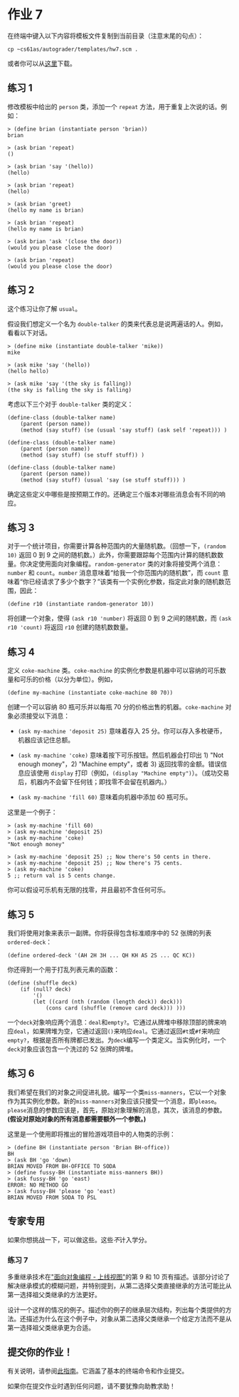 # 作业 7

在终端中键入以下内容将模板文件复制到当前目录（注意末尾的句点）：

```
cp ~cs61as/autograder/templates/hw7.scm . 
```

或者你可以从[这里](http://inst.eecs.berkeley.edu/~cs61as/templates/hw7.scm)下载。

## 练习 1

修改模板中给出的 `person` 类，添加一个 `repeat` 方法，用于重复上次说的话。例如：

```
> (define brian (instantiate person 'brian))
brian 

> (ask brian 'repeat)
() 

> (ask brian 'say '(hello))
(hello) 

> (ask brian 'repeat)
(hello) 

> (ask brian 'greet)
(hello my name is brian) 

> (ask brian 'repeat)
(hello my name is brian) 

> (ask brian 'ask '(close the door))
(would you please close the door) 

> (ask brian 'repeat)
(would you please close the door) 
```

## 练习 2

这个练习让你了解 `usual`。

假设我们想定义一个名为 `double-talker` 的类来代表总是说两遍话的人。例如，看看以下对话。

```
> (define mike (instantiate double-talker 'mike))
mike 

> (ask mike 'say '(hello))
(hello hello) 

> (ask mike 'say '(the sky is falling))
(the sky is falling the sky is falling) 
```

考虑以下三个对于 `double-talker` 类的定义：

```
(define-class (double-talker name)
    (parent (person name))
    (method (say stuff) (se (usual 'say stuff) (ask self 'repeat))) ) 

(define-class (double-talker name)
    (parent (person name))
    (method (say stuff) (se stuff stuff)) ) 

(define-class (double-talker name)
    (parent (person name))
    (method (say stuff) (usual 'say (se stuff stuff))) ) 
```

确定这些定义中哪些是按预期工作的。还确定三个版本对哪些消息会有不同的响应。

## 练习 3

对于一个统计项目，你需要计算各种范围内的大量随机数。（回想一下，`(random 10)` 返回 0 到 9 之间的随机数。）此外，你需要跟踪每个范围内计算的随机数数量。你决定使用面向对象编程。`random-generator` 类的对象将接受两个消息：`number` 和 `count`。`number` 消息意味着“给我一个你范围内的随机数”，而 `count` 意味着“你已经请求了多少个数字？”该类有一个实例化参数，指定此对象的随机数范围，因此：

```
(define r10 (instantiate random-generator 10)) 
```

将创建一个对象，使得 `(ask r10 'number)` 将返回 0 到 9 之间的随机数，而 `(ask r10 'count)` 将返回 `r10` 创建的随机数数量。

## 练习 4

定义 `coke-machine` 类。`coke-machine` 的实例化参数是机器中可以容纳的可乐数量和可乐的价格（以分为单位）。例如，

```
(define my-machine (instantiate coke-machine 80 70)) 
```

创建一个可以容纳 80 瓶可乐并以每瓶 70 分的价格出售的机器。`coke-machine` 对象必须接受以下消息：

+   `(ask my-machine 'deposit 25)` 意味着存入 25 分。你可以存入多枚硬币，机器应该记住总额。

+   `(ask my-machine 'coke)` 意味着按下可乐按钮。然后机器会打印出 1) "Not enough money"，2) "Machine empty"，或者 3) 返回找零的金额。错误信息应该使用 `display` 打印（例如，`(display "Machine empty")`）。（成功交易后，机器内不会留下任何钱；即找零不会留在机器内。）

+   `(ask my-machine 'fill 60)` 意味着向机器中添加 60 瓶可乐。

这里是一个例子：

```
> (ask my-machine 'fill 60)
> (ask my-machine 'deposit 25)
> (ask my-machine 'coke)
"Not enough money"

> (ask my-machine 'deposit 25) ;; Now there's 50 cents in there.
> (ask my-machine 'deposit 25) ;; Now there's 75 cents.
> (ask my-machine 'coke)
5 ;; return val is 5 cents change. 
```

你可以假设可乐机有无限的找零，并且最初不含任何可乐。

## 练习 5

我们将使用对象来表示一副牌。你将获得包含标准顺序中的 52 张牌的列表 `ordered-deck`：

```
(define ordered-deck '(AH 2H 3H ... QH KH AS 2S ... QC KC)) 
```

你还得到一个用于打乱列表元素的函数：

```
(define (shuffle deck)
    (if (null? deck)
        '()
        (let ((card (nth (random (length deck)) deck)))
            (cons card (shuffle (remove card deck))) ))) 
```

一个`deck`对象响应两个消息：`deal`和`empty?`。它通过从牌堆中移除顶部的牌来响应`deal`，如果牌堆为空，它通过返回`()`来响应`deal`。它通过返回`#t`或`#f`来响应`empty?`，根据是否所有牌都已发出。为`deck`编写一个类定义。当实例化时，一个`deck`对象应该包含一个洗过的 52 张牌的牌堆。

## 练习 6

我们希望在我们的对象之间促进礼貌。编写一个类`miss-manners`，它以一个对象作为其实例化参数。新的`miss-manners`对象应该只接受一个消息，即`please`。`please`消息的参数应该是，首先，原始对象理解的消息，其次，该消息的参数。**(假设对原始对象的所有消息都需要额外一个参数。)**

这里是一个使用即将推出的冒险游戏项目中的人物类的示例：

```
> (define BH (instantiate person 'Brian BH-office))
BH
> (ask BH 'go 'down)
BRIAN MOVED FROM BH-OFFICE TO SODA
> (define fussy-BH (instantiate miss-manners BH))
> (ask fussy-BH 'go 'east)
ERROR: NO METHOD GO
> (ask fussy-BH 'please 'go 'east)
BRIAN MOVED FROM SODA TO PSL 
```

## 专家专用

如果你想挑战一下，可以做这些。这些*不*计入学分。

### 练习 7

多重继承技术在["面向对象编程 - 上线视图"](http://www-inst.eecs.berkeley.edu/~cs61as/reader/aboveline.pdf)的第 9 和 10 页有描述。该部分讨论了解决继承模式的模糊问题，并特别提到，从第二选择父类直接继承的方法可能比从第一选择祖父类继承的方法更好。

设计一个这样的情况的例子。描述你的例子的继承层次结构，列出每个类提供的方法。还描述为什么在这个例子中，对象从第二选择父类继承一个给定方法而不是从第一选择祖父类继承更为合适。

## 提交你的作业！

有关说明，请参阅[此指南](../submit.html)。它涵盖了基本的终端命令和作业提交。

如果你在提交作业时遇到任何问题，请不要犹豫向助教求助！
